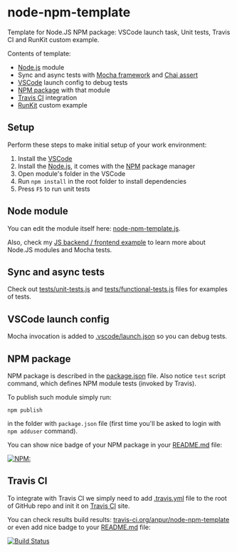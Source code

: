 # node-npm-template
Template for Node.JS NPM package: VSCode launch task, Unit tests, Travis CI and RunKit custom example.

Contents of template:
 
 - [Node.js](https://nodejs.org) module
 - Sync and async tests with [Mocha framework](https://mochajs.org/) and [Chai assert](http://chaijs.com/api/assert/)
 - [VSCode](https://code.visualstudio.com) launch config to debug tests
 - [NPM package](https://www.npmjs.com/) with that module
 - [Travis CI](https://travis-ci.org/) integration
 - [RunKit](https://runkit.com) custom example

## Setup
Perform these steps to make initial setup of your work environment:
 1. Install the [VSCode](https://code.visualstudio.com)
 2. Install the [Node.js](https://nodejs.org), it comes with the [NPM](https://docs.npmjs.com/) package manager
 3. Open module's folder in the VSCode
 4. Run `npm install` in the root folder to install dependencies
 5. Press `F5` to run unit tests

## Node module
You can edit the module itself here: [node-npm-template.js](https://github.com/anpur/node-npm-template/blob/master/node-npm-template.js).

Also, check my [JS backend / frontend example](https://github.com/anpur/js-frontend-backend-example) to learn more about Node.JS modules and Mocha tests. 

## Sync and async tests
Check out [tests/unit-tests.js](https://github.com/anpur/node-npm-template/blob/master/tests/unit-tests.js) and [tests/functional-tests.js](https://github.com/anpur/node-npm-template/blob/master/tests/functional-tests.js) files for examples of tests.

## VSCode launch config
Mocha invocation is added to [.vscode/launch.json](https://github.com/anpur/node-npm-template/blob/master/.vscode/launch.json) so you can debug tests.

## NPM package
NPM package is described in the [package.json](https://github.com/anpur/node-npm-template/blob/master/package.json) file.
Also notice `test` script command, which defines NPM module tests (invoked by Travis).

To publish such module simply run:

    npm publish

in the folder with `package.json` file (first time you'll be asked to login with `npm adduser` command).

You can show nice badge of your NPM package in your [README.md](https://github.com/anpur/node-npm-template/blob/master/README.md#npm-package) file:

[![NPM:](https://img.shields.io/npm/v/node-npm-template.svg)](https://www.npmjs.com/package/node-npm-template)

## Travis CI
To integrate with Travis CI we simply need to add [.travis.yml](https://github.com/anpur/node-npm-template/blob/master/.travis.yml) file to the root of GitHub repo and init it on [Travis CI](https://travis-ci.org/) site.

You can check results build results: [travis-ci.org/anpur/node-npm-template](https://travis-ci.org/anpur/node-npm-template) or even add nice badge to your [README.md](https://github.com/anpur/node-npm-template/blob/master/README.md#travis-ci) file:

[![Build Status](https://api.travis-ci.org/anpur/node-npm-template.svg)](https://travis-ci.org/anpur/node-npm-template)